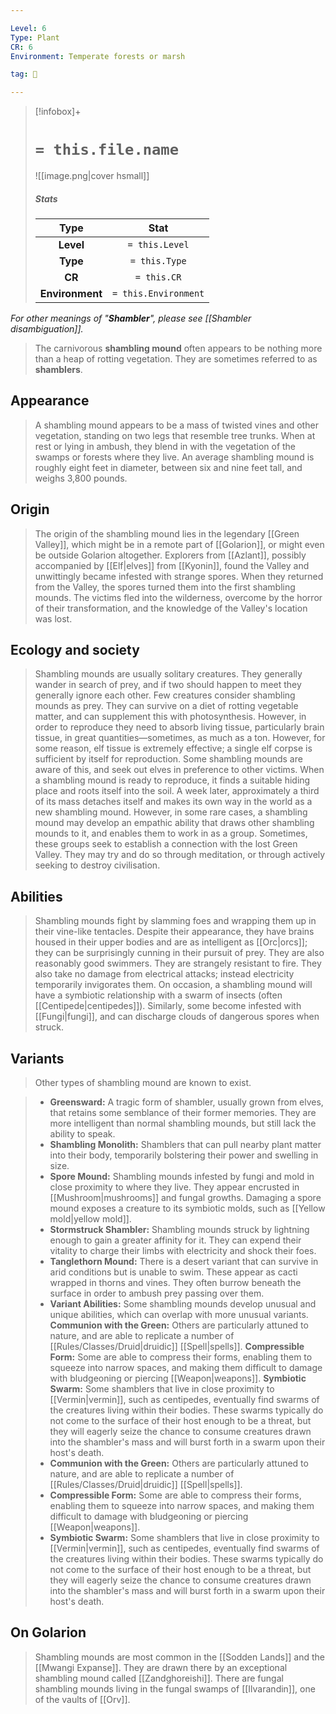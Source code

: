 ```yaml
---

Level: 6
Type: Plant
CR: 6
Environment: Temperate forests or marsh

tag: 👹

---
```


> [!infobox]+
> #  `= this.file.name`
> ![[image.png|cover hsmall]]
> ##### Stats
> Type | Stat |
> :---:|:---:|
> **Level** | `= this.Level` |
> **Type** | `= this.Type` |
> **CR** | `= this.CR` |
> **Environment** | `= this.Environment` |



*For other meanings of "**Shambler**", please see [[Shambler disambiguation]].*
> The carnivorous **shambling mound** often appears to be nothing more than a heap of rotting vegetation. They are sometimes referred to as **shamblers**.



## Appearance

> A shambling mound appears to be a mass of twisted vines and other vegetation, standing on two legs that resemble tree trunks. When at rest or lying in ambush, they blend in with the vegetation of the swamps or forests where they live.
> An average shambling mound is roughly eight feet in diameter, between six and nine feet tall, and weighs 3,800 pounds.


## Origin

> The origin of the shambling mound lies in the legendary [[Green Valley]], which might be in a remote part of [[Golarion]], or might even be outside Golarion altogether. Explorers from [[Azlant]], possibly accompanied by [[Elf|elves]] from [[Kyonin]], found the Valley and unwittingly became infested with strange spores.
> When they returned from the Valley, the spores turned them into the first shambling mounds. The victims fled into the wilderness, overcome by the horror of their transformation, and the knowledge of the Valley's location was lost.


## Ecology and society

> Shambling mounds are usually solitary creatures. They generally wander in search of prey, and if two should happen to meet they generally ignore each other. Few creatures consider shambling mounds as prey.
> They can survive on a diet of rotting vegetable matter, and can supplement this with photosynthesis. However, in order to reproduce they need to absorb living tissue, particularly brain tissue, in great quantities—sometimes, as much as a ton. However, for some reason, elf tissue is extremely effective; a single elf corpse is sufficient by itself for reproduction. Some shambling mounds are aware of this, and seek out elves in preference to other victims.
> When a shambling mound is ready to reproduce, it finds a suitable hiding place and roots itself into the soil. A week later, approximately a third of its mass detaches itself and makes its own way in the world as a new shambling mound.
> However, in some rare cases, a shambling mound may develop an empathic ability that draws other shambling mounds to it, and enables them to work in as a group. Sometimes, these groups seek to establish a connection with the lost Green Valley. They may try and do so through meditation, or through actively seeking to destroy civilisation.


## Abilities

> Shambling mounds fight by slamming foes and wrapping them up in their vine-like tentacles. Despite their appearance, they have brains housed in their upper bodies and are as intelligent as [[Orc|orcs]]; they can be surprisingly cunning in their pursuit of prey. They are also reasonably good swimmers.
> They are strangely resistant to fire. They also take no damage from electrical attacks; instead electricity temporarily invigorates them.
> On occasion, a shambling mound will have a symbiotic relationship with a swarm of insects (often [[Centipede|centipedes]]). Similarly, some become infested with [[Fungi|fungi]], and can discharge clouds of dangerous spores when struck.


## Variants

> Other types of shambling mound are known to exist. 

> - **Greensward:** A tragic form of shambler, usually grown from elves, that retains some semblance of their former memories. They are more intelligent than normal shambling mounds, but still lack the ability to speak.
> - **Shambling Monolith:** Shamblers that can pull nearby plant matter into their body, temporarily bolstering their power and swelling in size.
> - **Spore Mound:** Shambling mounds infested by fungi and mold in close proximity to where they live. They appear encrusted in [[Mushroom|mushrooms]] and fungal growths. Damaging a spore mound exposes a creature to its symbiotic molds, such as [[Yellow mold|yellow mold]].
> - **Stormstruck Shambler:** Shambling mounds struck by lightning enough to gain a greater affinity for it. They can expend their vitality to charge their limbs with electricity and shock their foes.
> - **Tanglethorn Mound:** There is a desert variant that can survive in arid conditions but is unable to swim. These appear as cacti wrapped in thorns and vines. They often burrow beneath the surface in order to ambush prey passing over them.
> - **Variant Abilities:** Some shambling mounds develop unusual and unique abilities, which can overlap with more unusual variants.
**Communion with the Green:** Others are particularly attuned to nature, and are able to replicate a number of [[Rules/Classes/Druid|druidic]] [[Spell|spells]].
**Compressible Form:** Some are able to compress their forms, enabling them to squeeze into narrow spaces, and making them difficult to damage with bludgeoning or piercing [[Weapon|weapons]].
**Symbiotic Swarm:** Some shamblers that live in close proximity to [[Vermin|vermin]], such as centipedes, eventually find swarms of the creatures living within their bodies. These swarms typically do not come to the surface of their host enough to be a threat, but they will eagerly seize the chance to consume creatures drawn into the shambler's mass and will burst forth in a swarm upon their host's death.
> - **Communion with the Green:** Others are particularly attuned to nature, and are able to replicate a number of [[Rules/Classes/Druid|druidic]] [[Spell|spells]].
> - **Compressible Form:** Some are able to compress their forms, enabling them to squeeze into narrow spaces, and making them difficult to damage with bludgeoning or piercing [[Weapon|weapons]].
> - **Symbiotic Swarm:** Some shamblers that live in close proximity to [[Vermin|vermin]], such as centipedes, eventually find swarms of the creatures living within their bodies. These swarms typically do not come to the surface of their host enough to be a threat, but they will eagerly seize the chance to consume creatures drawn into the shambler's mass and will burst forth in a swarm upon their host's death.

## On Golarion

> Shambling mounds are most common in the [[Sodden Lands]] and the [[Mwangi Expanse]]. They are drawn there by an exceptional shambling mound called [[Zandghoreishi]].
> There are fungal shambling mounds living in the fungal swamps of [[Ilvarandin]], one of the vaults of [[Orv]].







